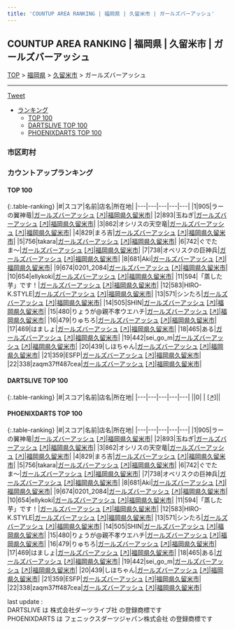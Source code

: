```yaml
---
title: 'COUNTUP AREA RANKING | 福岡県 | 久留米市 | ガールズバーアッシュ'
---
```

## COUNTUP AREA RANKING | 福岡県 | 久留米市 | ガールズバーアッシュ

[TOP](/darts/rank/) > [福岡県](/darts/rank/福岡県/) > [久留米市](/darts/rank/福岡県/久留米市/) > ガールズバーアッシュ

___

<a href="https://twitter.com/share?ref_src=twsrc%5Etfw" data-text="COUNTUP AREA RANKING | 福岡県久留米市ガールズバーアッシュ" class="twitter-share-button" data-hashtags="DARTSLIVE,PHOENIXDARTS,darts,ダーツ" data-show-count="false">Tweet</a>

* [ランキング](#カウントアップランキング)
    * [TOP 100](#top-100)
    * [DARTSLIVE TOP 100](#dartslive-top-100)
    * [PHOENIXDARTS TOP 100](#phoenixdarts-top-100)

### 市区町村

<ul>

</ul>

### カウントアップランキング

#### TOP 100



{:.table-ranking}
|#|スコア|名前|店名|所在地|
|---|---|---|---|---|
|1|905|<span class="rank-name-pd">ラーの翼神竜</span>|<a href="/darts/rank/shops/87703.html">ガールズバーアッシュ</a> <a href="https://vs.phoenixdarts.com/jp/shop/shopDetailInfo/s_87703?s_seq=87703">[↗]</a>|<a href="/darts/rank/福岡県/久留米市">福岡県久留米市</a>|
|2|893|<span class="rank-name-pd">玉ねぎ</span>|<a href="/darts/rank/shops/87703.html">ガールズバーアッシュ</a> <a href="https://vs.phoenixdarts.com/jp/shop/shopDetailInfo/s_87703?s_seq=87703">[↗]</a>|<a href="/darts/rank/福岡県/久留米市">福岡県久留米市</a>|
|3|862|<span class="rank-name-pd">オシリスの天空竜</span>|<a href="/darts/rank/shops/87703.html">ガールズバーアッシュ</a> <a href="https://vs.phoenixdarts.com/jp/shop/shopDetailInfo/s_87703?s_seq=87703">[↗]</a>|<a href="/darts/rank/福岡県/久留米市">福岡県久留米市</a>|
|4|829|<span class="rank-name-pd">まろ吉</span>|<a href="/darts/rank/shops/87703.html">ガールズバーアッシュ</a> <a href="https://vs.phoenixdarts.com/jp/shop/shopDetailInfo/s_87703?s_seq=87703">[↗]</a>|<a href="/darts/rank/福岡県/久留米市">福岡県久留米市</a>|
|5|756|<span class="rank-name-pd">takara</span>|<a href="/darts/rank/shops/87703.html">ガールズバーアッシュ</a> <a href="https://vs.phoenixdarts.com/jp/shop/shopDetailInfo/s_87703?s_seq=87703">[↗]</a>|<a href="/darts/rank/福岡県/久留米市">福岡県久留米市</a>|
|6|742|<span class="rank-name-pd">ぐでたま〜</span>|<a href="/darts/rank/shops/87703.html">ガールズバーアッシュ</a> <a href="https://vs.phoenixdarts.com/jp/shop/shopDetailInfo/s_87703?s_seq=87703">[↗]</a>|<a href="/darts/rank/福岡県/久留米市">福岡県久留米市</a>|
|7|738|<span class="rank-name-pd">オベリスクの巨神兵</span>|<a href="/darts/rank/shops/87703.html">ガールズバーアッシュ</a> <a href="https://vs.phoenixdarts.com/jp/shop/shopDetailInfo/s_87703?s_seq=87703">[↗]</a>|<a href="/darts/rank/福岡県/久留米市">福岡県久留米市</a>|
|8|681|<span class="rank-name-pd">Aki</span>|<a href="/darts/rank/shops/87703.html">ガールズバーアッシュ</a> <a href="https://vs.phoenixdarts.com/jp/shop/shopDetailInfo/s_87703?s_seq=87703">[↗]</a>|<a href="/darts/rank/福岡県/久留米市">福岡県久留米市</a>|
|9|674|<span class="rank-name-pd">0201_2084</span>|<a href="/darts/rank/shops/87703.html">ガールズバーアッシュ</a> <a href="https://vs.phoenixdarts.com/jp/shop/shopDetailInfo/s_87703?s_seq=87703">[↗]</a>|<a href="/darts/rank/福岡県/久留米市">福岡県久留米市</a>|
|10|654|<span class="rank-name-pd">ellykoki</span>|<a href="/darts/rank/shops/87703.html">ガールズバーアッシュ</a> <a href="https://vs.phoenixdarts.com/jp/shop/shopDetailInfo/s_87703?s_seq=87703">[↗]</a>|<a href="/darts/rank/福岡県/久留米市">福岡県久留米市</a>|
|11|594|<span class="rank-name-pd">「蒸した芋」です！</span>|<a href="/darts/rank/shops/87703.html">ガールズバーアッシュ</a> <a href="https://vs.phoenixdarts.com/jp/shop/shopDetailInfo/s_87703?s_seq=87703">[↗]</a>|<a href="/darts/rank/福岡県/久留米市">福岡県久留米市</a>|
|12|583|<span class="rank-name-pd">HIRO-K.STYLE</span>|<a href="/darts/rank/shops/87703.html">ガールズバーアッシュ</a> <a href="https://vs.phoenixdarts.com/jp/shop/shopDetailInfo/s_87703?s_seq=87703">[↗]</a>|<a href="/darts/rank/福岡県/久留米市">福岡県久留米市</a>|
|13|571|<span class="rank-name-pd">シンたろ</span>|<a href="/darts/rank/shops/87703.html">ガールズバーアッシュ</a> <a href="https://vs.phoenixdarts.com/jp/shop/shopDetailInfo/s_87703?s_seq=87703">[↗]</a>|<a href="/darts/rank/福岡県/久留米市">福岡県久留米市</a>|
|14|505|<span class="rank-name-pd">SHIN</span>|<a href="/darts/rank/shops/87703.html">ガールズバーアッシュ</a> <a href="https://vs.phoenixdarts.com/jp/shop/shopDetailInfo/s_87703?s_seq=87703">[↗]</a>|<a href="/darts/rank/福岡県/久留米市">福岡県久留米市</a>|
|15|480|<span class="rank-name-pd">りょうが@親不孝ウエハチ</span>|<a href="/darts/rank/shops/87703.html">ガールズバーアッシュ</a> <a href="https://vs.phoenixdarts.com/jp/shop/shopDetailInfo/s_87703?s_seq=87703">[↗]</a>|<a href="/darts/rank/福岡県/久留米市">福岡県久留米市</a>|
|16|479|<span class="rank-name-pd">りゅちろ</span>|<a href="/darts/rank/shops/87703.html">ガールズバーアッシュ</a> <a href="https://vs.phoenixdarts.com/jp/shop/shopDetailInfo/s_87703?s_seq=87703">[↗]</a>|<a href="/darts/rank/福岡県/久留米市">福岡県久留米市</a>|
|17|469|<span class="rank-name-pd">はましょ</span>|<a href="/darts/rank/shops/87703.html">ガールズバーアッシュ</a> <a href="https://vs.phoenixdarts.com/jp/shop/shopDetailInfo/s_87703?s_seq=87703">[↗]</a>|<a href="/darts/rank/福岡県/久留米市">福岡県久留米市</a>|
|18|465|<span class="rank-name-pd">ある</span>|<a href="/darts/rank/shops/87703.html">ガールズバーアッシュ</a> <a href="https://vs.phoenixdarts.com/jp/shop/shopDetailInfo/s_87703?s_seq=87703">[↗]</a>|<a href="/darts/rank/福岡県/久留米市">福岡県久留米市</a>|
|19|442|<span class="rank-name-pd">sei_go_m</span>|<a href="/darts/rank/shops/87703.html">ガールズバーアッシュ</a> <a href="https://vs.phoenixdarts.com/jp/shop/shopDetailInfo/s_87703?s_seq=87703">[↗]</a>|<a href="/darts/rank/福岡県/久留米市">福岡県久留米市</a>|
|20|439|<span class="rank-name-pd">しほちゃん</span>|<a href="/darts/rank/shops/87703.html">ガールズバーアッシュ</a> <a href="https://vs.phoenixdarts.com/jp/shop/shopDetailInfo/s_87703?s_seq=87703">[↗]</a>|<a href="/darts/rank/福岡県/久留米市">福岡県久留米市</a>|
|21|359|<span class="rank-name-pd">ESFP</span>|<a href="/darts/rank/shops/87703.html">ガールズバーアッシュ</a> <a href="https://vs.phoenixdarts.com/jp/shop/shopDetailInfo/s_87703?s_seq=87703">[↗]</a>|<a href="/darts/rank/福岡県/久留米市">福岡県久留米市</a>|
|22|338|<span class="rank-name-pd">zaqm37ff487cea</span>|<a href="/darts/rank/shops/87703.html">ガールズバーアッシュ</a> <a href="https://vs.phoenixdarts.com/jp/shop/shopDetailInfo/s_87703?s_seq=87703">[↗]</a>|<a href="/darts/rank/福岡県/久留米市">福岡県久留米市</a>|


#### DARTSLIVE TOP 100



{:.table-ranking}
|#|スコア|名前|店名|所在地|
|---|---|---|---|---|
||0|<span class="rank-name-dl"> </span>|<a href="/darts/rank/shops/.html"></a> <a href="">[↗]</a>|<a href="/darts/rank//"></a>|


#### PHOENIXDARTS TOP 100



{:.table-ranking}
|#|スコア|名前|店名|所在地|
|---|---|---|---|---|
|1|905|<span class="rank-name-pd">ラーの翼神竜</span>|<a href="/darts/rank/shops/87703.html">ガールズバーアッシュ</a> <a href="https://vs.phoenixdarts.com/jp/shop/shopDetailInfo/s_87703?s_seq=87703">[↗]</a>|<a href="/darts/rank/福岡県/久留米市">福岡県久留米市</a>|
|2|893|<span class="rank-name-pd">玉ねぎ</span>|<a href="/darts/rank/shops/87703.html">ガールズバーアッシュ</a> <a href="https://vs.phoenixdarts.com/jp/shop/shopDetailInfo/s_87703?s_seq=87703">[↗]</a>|<a href="/darts/rank/福岡県/久留米市">福岡県久留米市</a>|
|3|862|<span class="rank-name-pd">オシリスの天空竜</span>|<a href="/darts/rank/shops/87703.html">ガールズバーアッシュ</a> <a href="https://vs.phoenixdarts.com/jp/shop/shopDetailInfo/s_87703?s_seq=87703">[↗]</a>|<a href="/darts/rank/福岡県/久留米市">福岡県久留米市</a>|
|4|829|<span class="rank-name-pd">まろ吉</span>|<a href="/darts/rank/shops/87703.html">ガールズバーアッシュ</a> <a href="https://vs.phoenixdarts.com/jp/shop/shopDetailInfo/s_87703?s_seq=87703">[↗]</a>|<a href="/darts/rank/福岡県/久留米市">福岡県久留米市</a>|
|5|756|<span class="rank-name-pd">takara</span>|<a href="/darts/rank/shops/87703.html">ガールズバーアッシュ</a> <a href="https://vs.phoenixdarts.com/jp/shop/shopDetailInfo/s_87703?s_seq=87703">[↗]</a>|<a href="/darts/rank/福岡県/久留米市">福岡県久留米市</a>|
|6|742|<span class="rank-name-pd">ぐでたま〜</span>|<a href="/darts/rank/shops/87703.html">ガールズバーアッシュ</a> <a href="https://vs.phoenixdarts.com/jp/shop/shopDetailInfo/s_87703?s_seq=87703">[↗]</a>|<a href="/darts/rank/福岡県/久留米市">福岡県久留米市</a>|
|7|738|<span class="rank-name-pd">オベリスクの巨神兵</span>|<a href="/darts/rank/shops/87703.html">ガールズバーアッシュ</a> <a href="https://vs.phoenixdarts.com/jp/shop/shopDetailInfo/s_87703?s_seq=87703">[↗]</a>|<a href="/darts/rank/福岡県/久留米市">福岡県久留米市</a>|
|8|681|<span class="rank-name-pd">Aki</span>|<a href="/darts/rank/shops/87703.html">ガールズバーアッシュ</a> <a href="https://vs.phoenixdarts.com/jp/shop/shopDetailInfo/s_87703?s_seq=87703">[↗]</a>|<a href="/darts/rank/福岡県/久留米市">福岡県久留米市</a>|
|9|674|<span class="rank-name-pd">0201_2084</span>|<a href="/darts/rank/shops/87703.html">ガールズバーアッシュ</a> <a href="https://vs.phoenixdarts.com/jp/shop/shopDetailInfo/s_87703?s_seq=87703">[↗]</a>|<a href="/darts/rank/福岡県/久留米市">福岡県久留米市</a>|
|10|654|<span class="rank-name-pd">ellykoki</span>|<a href="/darts/rank/shops/87703.html">ガールズバーアッシュ</a> <a href="https://vs.phoenixdarts.com/jp/shop/shopDetailInfo/s_87703?s_seq=87703">[↗]</a>|<a href="/darts/rank/福岡県/久留米市">福岡県久留米市</a>|
|11|594|<span class="rank-name-pd">「蒸した芋」です！</span>|<a href="/darts/rank/shops/87703.html">ガールズバーアッシュ</a> <a href="https://vs.phoenixdarts.com/jp/shop/shopDetailInfo/s_87703?s_seq=87703">[↗]</a>|<a href="/darts/rank/福岡県/久留米市">福岡県久留米市</a>|
|12|583|<span class="rank-name-pd">HIRO-K.STYLE</span>|<a href="/darts/rank/shops/87703.html">ガールズバーアッシュ</a> <a href="https://vs.phoenixdarts.com/jp/shop/shopDetailInfo/s_87703?s_seq=87703">[↗]</a>|<a href="/darts/rank/福岡県/久留米市">福岡県久留米市</a>|
|13|571|<span class="rank-name-pd">シンたろ</span>|<a href="/darts/rank/shops/87703.html">ガールズバーアッシュ</a> <a href="https://vs.phoenixdarts.com/jp/shop/shopDetailInfo/s_87703?s_seq=87703">[↗]</a>|<a href="/darts/rank/福岡県/久留米市">福岡県久留米市</a>|
|14|505|<span class="rank-name-pd">SHIN</span>|<a href="/darts/rank/shops/87703.html">ガールズバーアッシュ</a> <a href="https://vs.phoenixdarts.com/jp/shop/shopDetailInfo/s_87703?s_seq=87703">[↗]</a>|<a href="/darts/rank/福岡県/久留米市">福岡県久留米市</a>|
|15|480|<span class="rank-name-pd">りょうが@親不孝ウエハチ</span>|<a href="/darts/rank/shops/87703.html">ガールズバーアッシュ</a> <a href="https://vs.phoenixdarts.com/jp/shop/shopDetailInfo/s_87703?s_seq=87703">[↗]</a>|<a href="/darts/rank/福岡県/久留米市">福岡県久留米市</a>|
|16|479|<span class="rank-name-pd">りゅちろ</span>|<a href="/darts/rank/shops/87703.html">ガールズバーアッシュ</a> <a href="https://vs.phoenixdarts.com/jp/shop/shopDetailInfo/s_87703?s_seq=87703">[↗]</a>|<a href="/darts/rank/福岡県/久留米市">福岡県久留米市</a>|
|17|469|<span class="rank-name-pd">はましょ</span>|<a href="/darts/rank/shops/87703.html">ガールズバーアッシュ</a> <a href="https://vs.phoenixdarts.com/jp/shop/shopDetailInfo/s_87703?s_seq=87703">[↗]</a>|<a href="/darts/rank/福岡県/久留米市">福岡県久留米市</a>|
|18|465|<span class="rank-name-pd">ある</span>|<a href="/darts/rank/shops/87703.html">ガールズバーアッシュ</a> <a href="https://vs.phoenixdarts.com/jp/shop/shopDetailInfo/s_87703?s_seq=87703">[↗]</a>|<a href="/darts/rank/福岡県/久留米市">福岡県久留米市</a>|
|19|442|<span class="rank-name-pd">sei_go_m</span>|<a href="/darts/rank/shops/87703.html">ガールズバーアッシュ</a> <a href="https://vs.phoenixdarts.com/jp/shop/shopDetailInfo/s_87703?s_seq=87703">[↗]</a>|<a href="/darts/rank/福岡県/久留米市">福岡県久留米市</a>|
|20|439|<span class="rank-name-pd">しほちゃん</span>|<a href="/darts/rank/shops/87703.html">ガールズバーアッシュ</a> <a href="https://vs.phoenixdarts.com/jp/shop/shopDetailInfo/s_87703?s_seq=87703">[↗]</a>|<a href="/darts/rank/福岡県/久留米市">福岡県久留米市</a>|
|21|359|<span class="rank-name-pd">ESFP</span>|<a href="/darts/rank/shops/87703.html">ガールズバーアッシュ</a> <a href="https://vs.phoenixdarts.com/jp/shop/shopDetailInfo/s_87703?s_seq=87703">[↗]</a>|<a href="/darts/rank/福岡県/久留米市">福岡県久留米市</a>|
|22|338|<span class="rank-name-pd">zaqm37ff487cea</span>|<a href="/darts/rank/shops/87703.html">ガールズバーアッシュ</a> <a href="https://vs.phoenixdarts.com/jp/shop/shopDetailInfo/s_87703?s_seq=87703">[↗]</a>|<a href="/darts/rank/福岡県/久留米市">福岡県久留米市</a>|


<div class="footer border-top border-gray-light mt-5 pt-3 text-right text-gray">
    last update : <span style="font-weight: italic" id="foot_last_modified"></span><br />
    DARTSLIVE は 株式会社ダーツライブ社 の登録商標です<br />
    PHOENIXDARTS は フェニックスダーツジャパン株式会社 の登録商標です<br />
</div>

<script src="https://cdnjs.cloudflare.com/ajax/libs/jquery.tablesorter/2.31.3/js/jquery.tablesorter.min.js" integrity="sha512-qzgd5cYSZcosqpzpn7zF2ZId8f/8CHmFKZ8j7mU4OUXTNRd5g+ZHBPsgKEwoqxCtdQvExE5LprwwPAgoicguNg==" crossorigin="anonymous" referrerpolicy="no-referrer"></script>
<link rel="stylesheet" href="https://cdnjs.cloudflare.com/ajax/libs/jquery.tablesorter/2.31.3/css/theme.default.min.css" integrity="sha512-wghhOJkjQX0Lh3NSWvNKeZ0ZpNn+SPVXX1Qyc9OCaogADktxrBiBdKGDoqVUOyhStvMBmJQ8ZdMHiR3wuEq8+w==" crossorigin="anonymous" referrerpolicy="no-referrer" />
<script>
$(function() {
    $(".table-ranking").tablesorter({sortList:[[0, 0]]});
    $("#foot_last_modified").text(formatDate(new Date(document.lastModified), 'yyyy-MM-dd HH:mm:ss'));
});
</script>

<script async src="https://platform.twitter.com/widgets.js" charset="utf-8"></script>
